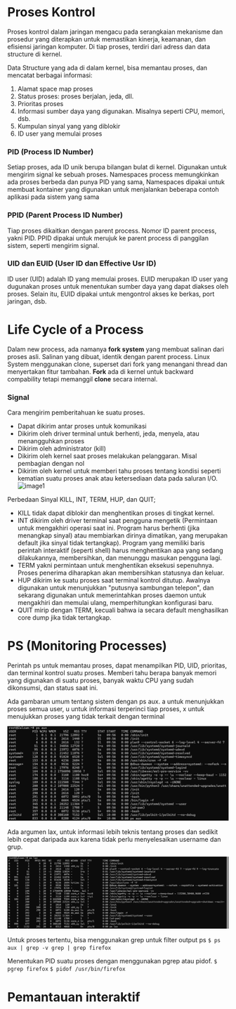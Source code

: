 # Proses Kontrol

Proses kontrol dalam jaringan mengacu pada serangkaian mekanisme dan prosedur yang diterapkan untuk memastikan kinerja, keamanan, dan efisiensi jaringan komputer. Di tiap proses, terdiri dari adress dan data structure di kernel. 

Data Structure yang ada di dalam kernel, bisa memantau proses, dan mencatat berbagai informasi:
  1. Alamat space map proses
  2. Status proses: proses berjalan, jeda, dll.
  3. Prioritas proses
  4. Informasi sumber daya yang digunakan. Misalnya seperti CPU, memori, dsb.
  5. Kumpulan sinyal yang yang diblokir
  6. ID user yang memulai proses

### PID (Process ID Number)
Setiap proses, ada ID unik berupa bilangan bulat di kernel. Digunakan untuk mengirim signal ke sebuah proses.
Namespaces process memungkinkan ada proses berbeda dan punya PID yang sama, Namespaces dipakai untuk membuat kontainer yang digunakan untuk menjalankan beberapa contoh aplikasi pada sistem yang sama

### PPID (Parent Process ID Number)
Tiap proses dikaitkan dengan parent process. Nomor ID parent process, yakni PID. PPID dipakai untuk merujuk ke parent process di panggilan sistem, seperti mengirim signal.

### UID dan EUID (User ID dan Effective Usr ID)
ID user (UID) adalah ID yang memulai proses. EUID merupakan ID user yang dugunakan proses untuk menentukan sumber daya yang dapat diakses oleh proses. Selain itu, EUID dipakai untuk mengontrol akses ke berkas, port jaringan, dsb.

# Life Cycle of a Process
Dalam new process, ada namanya **fork system** yang membuat salinan dari proses asli. Salinan yang dibuat, identik dengan parent process. Linux System menggunakan clone, superset dari fork yang menangani thread dan menyertakan fitur tambahan. **Fork** ada di kernel untuk backward compability tetapi memanggil **clone** secara internal.

### Signal
Cara mengirim pemberitahuan ke suatu proses.
- Dapat dikirim antar proses untuk komunikasi
- Dikirim oleh driver terminal untuk berhenti, jeda, menyela, atau menangguhkan proses
- Dikirim oleh administrator (kill)
- Dikirim oleh kernel saat proses melakukan pelanggaran. Misal pembagian dengan nol
- Dikirim oleh kernel untuk memberi tahu proses tentang kondisi seperti kematian suatu proses anak atau ketersediaan data pada saluran I/O.
![image1](https://github.com/user-attachments/assets/5e31642f-c67c-48e9-a123-1798408f0d72)

Perbedaan Sinyal KILL, INT, TERM, HUP, dan QUIT;

- KILL tidak dapat diblokir dan menghentikan proses di tingkat kernel. 
- INT dikirim oleh driver terminal saat pengguna mengetik (Permintaan untuk mengakhiri operasi saat ini. Program harus berhenti (jika menangkap sinyal) atau membiarkan dirinya dimatikan, yang merupakan default jika sinyal tidak tertangkap). Program yang memiliki baris perintah interaktif (seperti shell) harus menghentikan apa yang sedang dilakukannya, membersihkan, dan menunggu masukan pengguna lagi.
- TERM yakni permintaan untuk menghentikan eksekusi sepenuhnya. Proses penerima diharapkan akan membersihkan statusnya dan keluar.
- HUP dikirim ke suatu proses saat terminal kontrol ditutup. Awalnya digunakan untuk menunjukkan "putusnya sambungan telepon", dan sekarang digunakan untuk memerintahkan proses daemon untuk mengakhiri dan memulai ulang, memperhitungkan konfigurasi baru. 
- QUIT mirip dengan TERM, kecuali bahwa ia secara default menghasilkan core dump jika tidak tertangkap.

# PS (Monitoring Processes)
Perintah ps untuk memantau proses, dapat menampilkan PID, UID, prioritas, dan terminal kontrol suatu proses. Memberi tahu berapa banyak memori yang digunakan di suatu proses, banyak waktu CPU yang sudah dikonsumsi, dan status saat ini.

Ada gambaran umum tentang sistem dengan ps aux. a untuk menunjukkan proses semua user, u untuk informasi terperinci tiap proses, x untuk menujukkan proses yang tidak terkait dengan terminal 
 
![perintahpsaux](perintahpsaux.png)

Ada argumen lax, untuk informasi lebih teknis tentang proses dan sedikit lebih cepat daripada aux karena tidak perlu menyelesaikan username dan grup. 

![perintahpslax](perintahpslax.png)

Untuk proses tertentu, bisa menggunakan grep untuk filter output ps
`$ ps aux | grep -v grep | grep firefox`

Menentukan PID suatu proses dengan menggunakan pgrep atau pidof.
`$ pgrep firefox`
`$ pidof /usr/bin/firefox`

# Pemantauan interaktif

